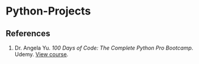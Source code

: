 # Python-Projects
## References
1. Dr. Angela Yu. *100 Days of Code: The Complete Python Pro Bootcamp*. Udemy. [View course](https://www.udemy.com/course/100-days-of-code).

